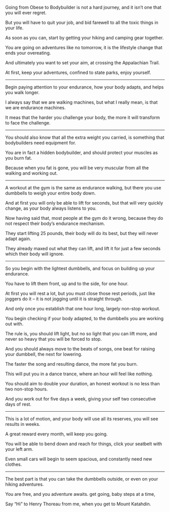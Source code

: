 Going from Obese to Bodybuilder is not a hard journey,
and it isn’t one that you will ever regret.

But you will have to quit your job,
and bid farewell to all the toxic things in your life.

As soon as you can,
start by getting your hiking and camping gear together.

You are going on adventures like no tomorrow,
it is the lifestyle change that ends your overeating.

And ultimately you want to set your aim,
at crossing the Appalachian Trail.

At first, keep your adventures,
confined to state parks, enjoy yourself.

---

Begin paying attention to your endurance,
how your body adapts, and helps you walk longer.

I always say that we are walking machines,
but what I really mean, is that we are endurance machines.

It meas that the harder you challenge your body,
the more it will transform to face the challenge.

---

You should also know that all the extra weight you carried,
is something that bodybuilders need equipment for.

You are in fact a hidden bodybuilder,
and should protect your muscles as you burn fat.

Because when you fat is gone,
you will be very muscular from all the walking and working out.

---

A workout at the gym is the same as endurance walking,
but there you use dumbbells to weigh your entire body down.

And at first you will only be able to lift for seconds,
but that will very quickly change, as your body always listens to you.

Now having said that, most people at the gym do it wrong,
because they do not respect their body’s endurance mechanism.

They start lifting 25 pounds, their body will do its best,
but they will never adapt again.

They already maxed out what they can lift,
and lift it for just a few seconds which their body will ignore.

---

So you begin with the lightest dumbbells,
and focus on building up your endurance.

You have to lift them front, up and to the side,
for one hour.

At first you will rest a lot, but you must close those rest periods,
just like joggers do it – it is not jogging until it is straight through.

And only once you establish that one hour long,
largely non-stop workout.

You begin checking if your body adapted,
to the dumbbells you are working out with.

The rule is, you should lift light, but no so light that you can lift more,
and never so heavy that you will be forced to stop.

And you should always move to the beats of songs,
one beat for raising your dumbbell, the next for lowering.

The faster the song and resulting dance,
the more fat you burn.

This will put you in a dance trance,
where an hour will feel like nothing.

You should aim to double your duration,
an honest workout is no less than two non-stop hours.

And you work out for five days a week,
giving your self two consecutive days of rest.

---

This is a lot of motion, and your body will use all its reserves,
you will see results in weeks.

A great reward every month,
will keep you going.

You will be able to bend down and reach for things,
click your seatbelt with your left arm.

Even small cars will begin to seem spacious,
and constantly need new clothes.

---

The best part is that you can take the dumbbells outside,
or even on your hiking adventures.

You are free, and you adventure awaits.
get going, baby steps at a time,

Say “Hi” to Henry Thoreau from me,
when you get to Mount Katahdin.
